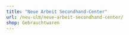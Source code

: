 ```yaml
---
title: "Neue Arbeit Secondhand-Center"
url: /neu-ulm/neue-arbeit-secondhand-center/
shop: Gebrauchtwaren
---
```

